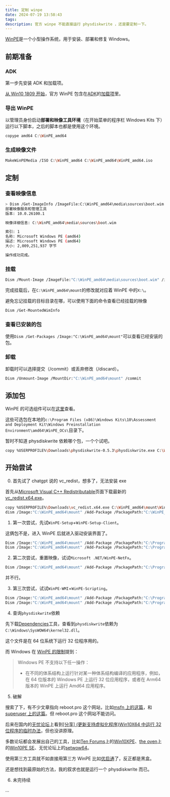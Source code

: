 ```yaml
---
title: 定制 winpe
date: 2024-07-19 13:58:43
tags:
description: 官方 winpe 不能直接运行 physdiskwrite ，还是要定制一下。
---
```


[WinPE](https://learn.microsoft.com/zh-cn/windows-hardware/manufacture/desktop/winpe-intro)是一个小型操作系统，用于安装、部署和修复 Windows。

## 前期准备

### ADK

第一步先安装 ADK 和加载项。

[从 Win10 1809 开始](https://learn.microsoft.com/zh-cn/windows-hardware/manufacture/desktop/winpe-intro?view=windows-11#download-winpe)，官方 WinPE 包含在[ADK](https://learn.microsoft.com/zh-cn/windows-hardware/get-started/adk-install)的[加载项](https://learn.microsoft.com/zh-cn/windows-hardware/get-started/adk-install#download-the-adk-for-windows-11-version-22h2)里。

### 导出 WinPE

以管理员身份启动**部署和映像工具环境**（在开始菜单的程序栏 Windows Kits 下）运行以下脚本，之后的脚本也都是使用这个环境。

```sh
copype amd64 C:\WinPE_amd64
```

### 生成映像文件

```sh
MakeWinPEMedia /ISO C:\WinPE_amd64 C:\WinPE_amd64\WinPE_amd64.iso
```

## 定制

### 查看映像信息

```sh
> Dism /Get-ImageInfo /ImageFile:C:\WinPE_amd64\media\sources\boot.wim
部署映像服务和管理工具
版本: 10.0.26100.1

映像详细信息: C:\WinPE_amd64\media\sources\boot.wim

索引: 1
名称: Microsoft Windows PE (amd64)
描述: Microsoft Windows PE (amd64)
大小: 2,009,251,937 字节

操作成功完成。
```

### 挂载

```sh
Dism /Mount-Image /ImageFile:"C:\WinPE_amd64\media\sources\boot.wim" /index:1 /MountDir:"C:\WinPE_amd64\mount"
```

完成挂载后，在`C:\WinPE_amd64\mount`的修改就对应着 WinPE 中的`X:\`。

避免忘记挂载的目标目录在哪，可以使用下面的命令查看已经挂载的映像

```sh
Dism /Get-MountedWimInfo
```

### 查看已安装的包

使用`Dism /Get-Packages /Image:"C:\WinPE_amd64\mount"`可以查看已经安装的包。

### 卸载

卸载时可以选择提交（/commit）或丢弃修改（/discard）。

```sh
Dism /Unmount-Image /MountDir:"C:\WinPE_amd64\mount" /commit
```

## 添加包

WinPE 的可选组件可以在[这里](https://learn.microsoft.com/zh-cn/windows-hardware/manufacture/desktop/winpe-add-packages--optional-components-reference)查看。

这些可选包在本地的`c:\Program Files (x86)\Windows Kits\10\Assessment and Deployment Kit\Windows Preinstallation Environment\amd64\WinPE_OCs\`目录下。

暂时不知道 physdiskwrite 依赖哪个包，一个个试吧。

```sh
copy %USERPROFILE%\Downloads\physdiskwrite-0.5.3\physdiskwrite.exe C:\WinPE_amd64\mount\Windows\System32\
```

## 开始尝试

0. 首先试了 chatgpt 说的 vc_redist，想多了，无法安装 exe

首先从[Microsoft Visual C++ Redistributable](https://learn.microsoft.com/en-us/cpp/windows/latest-supported-vc-redist)页面下载最新的[vc_redist.x64.exe](https://aka.ms/vs/17/release/vc_redist.x64.exe)。

```sh
copy %USERPROFILE%\Downloads\vc_redist.x64.exe C:\WinPE_amd64\mount\Windows\Temp\
dism /Image:"C:\WinPE_amd64\mount" /Add-Package /PackagePath:"C:\WinPE_amd64\mount\Windows\Temp\vc_redist.x64.exe"
```

1. 第一次尝试，先试`WinPE-Setup`+`WinPE-Setup-Client`。

这俩包不是，进入 WinPE 后就进入驱动安装界面了。

```sh
Dism /Image:"C:\WinPE_amd64\mount" /Add-Package /PackagePath:"C:\Program Files (x86)\Windows Kits\10\Assessment and Deployment Kit\Windows Preinstallation Environment\amd64\WinPE_OCs\WinPE-Setup.cab"
Dism /Image:"C:\WinPE_amd64\mount" /Add-Package /PackagePath:"C:\Program Files (x86)\Windows Kits\10\Assessment and Deployment Kit\Windows Preinstallation Environment\amd64\WinPE_OCs\WinPE-Setup-Client.cab"
```

2. 第二次尝试，重置映像，试试`Microsoft .NET/WinPE-NetFx`。

```sh
Dism /Image:"C:\WinPE_amd64\mount" /Add-Package /PackagePath:"C:\Program Files (x86)\Windows Kits\10\Assessment and Deployment Kit\Windows Preinstallation Environment\amd64\WinPE_OCs\WinPE-NetFx.cab"
```

并不行。

3. 第三次尝试，试试`WinPE-WMI`+`WinPE-Scripting`。

```sh
Dism /Image:"C:\WinPE_amd64\mount" /Add-Package /PackagePath:"C:\Program Files (x86)\Windows Kits\10\Assessment and Deployment Kit\Windows Preinstallation Environment\amd64\WinPE_OCs\WinPE-WMI.cab"
Dism /Image:"C:\WinPE_amd64\mount" /Add-Package /PackagePath:"C:\Program Files (x86)\Windows Kits\10\Assessment and Deployment Kit\Windows Preinstallation Environment\amd64\WinPE_OCs\WinPE-Scripting.cab"
```

4. 查询`physdiskwrite`依赖

先下载[Dependencies](https://github.com/lucasg/Dependencies)工具，查看到`physdiskwrite`依赖为`C:\Windows\SysWOW64\kernel32.dll`。

这个文件是在 64 位系统下运行 32 位程序用的。

而 Windows 在 [WinPE 的限制](https://learn.microsoft.com/zh-cn/windows-hardware/manufacture/desktop/winpe-intro#limitations)提到：

> Windows PE 不支持以下任一操作：
>
> - 在不同的体系结构上运行针对某一种体系结构编译的应用程序，例如，在 64 位版本的 Windows PE 上运行 32 位应用程序，或者在 Arm64 版本的 WinPE 上运行 Amd64 应用程序。

5. 破解

搜索了下，有不少文章指向 reboot.pro 这个网站，比如[msfn 上的这篇](https://msfn.org/board/topic/167983-how-to-add-wow64-to-simple-win8pe)，和[superuser 上的这篇](https://superuser.com/questions/1532946/how-to-add-syswow64-support-to-the-windows-10-preinstallation-environment-vers)。但 reboot.pro 这个网站不能访问。

后来在国内的[无忧论坛](http://bbs.wuyou.net/)上看到[[分享] (更新支持虚拟化程序)Win10X64 中运行 32 位程序的临时办法](http://bbs.wuyou.net/forum.php?mod=viewthread&tid=371490)，但也没讲原理。

多数论坛都会发展出自己的工具，比如[Ten Forums](https://www.tenforums.com/)上的[Win10XPE](https://www.tenforums.com/software-apps/182581-win10xpe-build-your-own-rescue-media-2-a.html)、[the oven](https://old.theoven.org/index-2.html)上的[Win10PE SE](https://old.theoven.org/index36c8.html?topic=1336.0)、无忧论坛上的[setwow64](http://bbs.wuyou.net/forum.php?mod=viewthread&tid=371490)。

使用第三方工具就不如直接用第三方 WinPE 比如[优启通](https://www.itsk.com/thread/431283)了，反正都是黑盒。

还是想找到最原始的方法，我的叙求也就是运行一个 physdiskwrite 而已。

6. 未完待续

...
